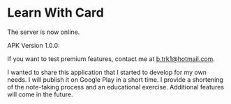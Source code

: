 # Learn With Card
The server is now online.

APK Version 1.0.0:

If you want to test premium features, contact me at b.trk1@hotmail.com.

I wanted to share this application that I started to develop for my own needs. I will publish it on Google Play in a short time. I provide a shortening of the note-taking process and an educational exercise. Additional features will come in the future.

